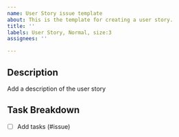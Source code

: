 ```yaml
---
name: User Story issue template
about: This is the template for creating a user story.
title: ''
labels: User Story, Normal, size:3
assignees: ''

---
```


## Description
Add a description of the user story

## Task Breakdown
- [ ] Add tasks (#issue)
